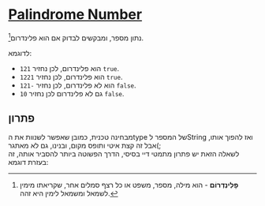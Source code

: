 # [Palindrome Number](https://leetcode.com/problems/palindrome-number/description/)

נתון מספר, ומבקשים לבדוק אם הוא פלינדרום[^1].

לדוגמא:
- `121` הוא פלינדרום, לכן נחזיר `true`.
- `1221` הוא פלינדרום, לכן נחזיר `true`.
- `121-` הוא לא פלינדרום, לכן נחזיר `false`.
- `10` גם לא פלינדרום לכן נחזיר `false`.
## פתרון
מבחינה טכנית, כמובן שאפשר לשנוות את הtype של המספר לString ואז להפוך אותו, אבל זה קצת איטי ותופס מקום, ובנינו, גם לא מאתגר(;  
לשאלה הזאת יש פתרון מתמטי דיי בסיסי, הדרך הפשוטה ביותר להסביר אותה, זה בעזרת דוגמא:
  

[^1]: **פָּלִינְדְרוֹם** - הוא מילה, מספר, משפט או כל רצף סמלים אחר, שקריאתו מימין לשמאל ומשמאל לימין היא זהה.

